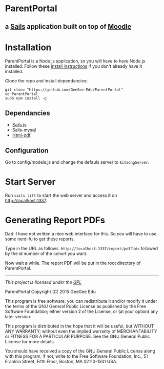 # ParentPortal

a [Sails](http://sailsjs.org) application built on top of [Moodle](http://moodle.org)
---

# Installation

ParentPortal is a Node.js application, so you will have to have Node.js installed. Follow these [install instructions](https://github.com/joyent/node/wiki/installing-node.js-via-package-manager) if you don't already have it installed.

Clone the repo and install dependancies:

```
git clone "https://github.com/GeeGee-Edu/ParentPortal"
cd ParentPortal
sudo npm install -g
```

## Dependancies

* [Sails.js](http://sailsjs.org/)
* Sails-mysql
* [Html-pdf](https://www.npmjs.com/package/html-pdf)

## Configuration

Go to config/models.js and change the defauls server to `kitsongServer`.


# Start Server

Run `sails lift` to start the web server and access it on [http://localhost:1337](http://localhost:1337).

# Generating Report PDFs

Dad: I have not written a nice web interface for this. So you will have to use some nerd-fu to get these reports.

Type in the URL as follows. `http://localhost:1337/report/pdf?id=` followed by the id number of the cohort you want.

Now wait a while. The report PDF will be put in the root directory of ParentPortal.

---

*This project is licensed under the [GPL](http://en.wikipedia.org/wiki/GNU_General_Public_License)*

ParentPortal
Copyright (C) 2015  GeeGee Edu

This program is free software; you can redistribute it and/or modify
it under the terms of the GNU General Public License as published by
the Free Software Foundation; either version 2 of the License, or
(at your option) any later version.

This program is distributed in the hope that it will be useful,
but WITHOUT ANY WARRANTY; without even the implied warranty of
MERCHANTABILITY or FITNESS FOR A PARTICULAR PURPOSE.  See the
GNU General Public License for more details.

You should have received a copy of the GNU General Public License along
with this program; if not, write to the Free Software Foundation, Inc.,
51 Franklin Street, Fifth Floor, Boston, MA 02110-1301 USA.
